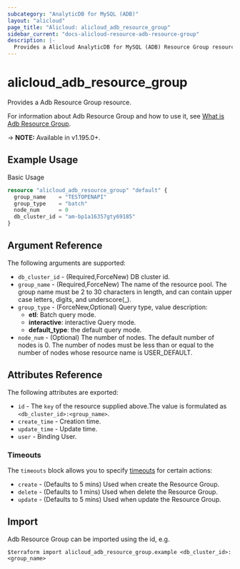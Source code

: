 ```yaml
---
subcategory: "AnalyticDB for MySQL (ADB)"
layout: "alicloud"
page_title: "Alicloud: alicloud_adb_resource_group"
sidebar_current: "docs-alicloud-resource-adb-resource-group"
description: |-
  Provides a Alicloud AnalyticDB for MySQL (ADB) Resource Group resource.
---
```


# alicloud_adb_resource_group

Provides a Adb Resource Group resource.

For information about Adb Resource Group and how to use it, see [What is Adb Resource Group](https://www.alibabacloud.com/help/en/analyticdb-for-mysql/latest/create-db-resource-group).

-> **NOTE:** Available in v1.195.0+.

## Example Usage

Basic Usage

```terraform
resource "alicloud_adb_resource_group" "default" {
  group_name    = "TESTOPENAPI"
  group_type    = "batch"
  node_num      = 0
  db_cluster_id = "am-bp1a16357gty69185"
}
```

## Argument Reference

The following arguments are supported:
* `db_cluster_id` - (Required,ForceNew) DB cluster id.
* `group_name` - (Required,ForceNew) The name of the resource pool. The group name must be 2 to 30 characters in length, and can contain upper case letters, digits, and underscore(_).
* `group_type` - (ForceNew,Optional) Query type, value description:
  * **etl**: Batch query mode.
  * **interactive**: interactive Query mode.
  * **default_type**: the default query mode.
* `node_num` - (Optional) The number of nodes. The default number of nodes is 0. The number of nodes must be less than or equal to the number of nodes whose resource name is USER_DEFAULT.


## Attributes Reference

The following attributes are exported:
* `id` - The `key` of the resource supplied above.The value is formulated as `<db_cluster_id>:<group_name>`.
* `create_time` - Creation time.
* `update_time` - Update time.
* `user` - Binding User.

### Timeouts

The `timeouts` block allows you to specify [timeouts](https://www.terraform.io/docs/configuration-0-11/resources.html#timeouts) for certain actions:
* `create` - (Defaults to 5 mins) Used when create the Resource Group.
* `delete` - (Defaults to 1 mins) Used when delete the Resource Group.
* `update` - (Defaults to 5 mins) Used when update the Resource Group.

## Import

Adb Resource Group can be imported using the id, e.g.

```shell
$terraform import alicloud_adb_resource_group.example <db_cluster_id>:<group_name>
```